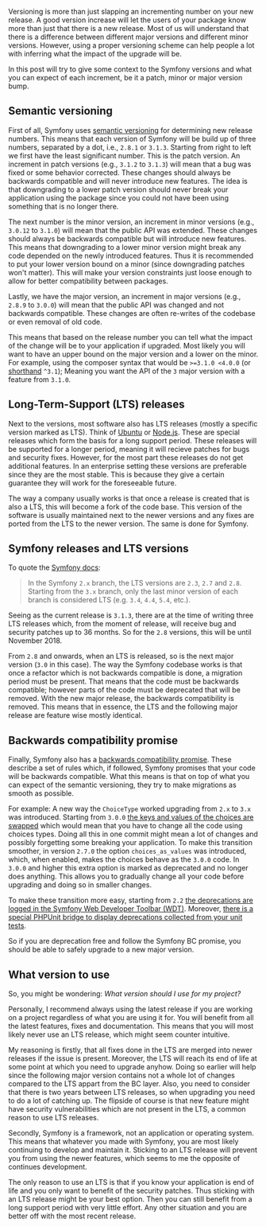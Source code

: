 Versioning is more than just slapping an incrementing number on your new release. A good version increase will let the users of your package know more than just that there is a new release. Most of us will understand that there is a difference between different major versions and different minor versions. However, using a proper versioning scheme can help people a lot with inferring what the impact of the upgrade will be.

In this post will try to give some context to the Symfony versions and what you can expect of each increment, be it a patch, minor or major version bump.

## Semantic versioning
First of all, Symfony uses [semantic versioning][semver] for determining new release numbers. This means that each version of Symfony will be build up of three numbers, separated by a dot, i.e., `2.8.1` or `3.1.3`. Starting from right to left we first have the least significant number. This is the patch version. An increment in patch versions (e.g., `3.1.2` to `3.1.3`) will mean that a bug was fixed or some behavior corrected. These changes should always be backwards compatible and will never introduce new features. The idea is that downgrading to a lower patch version should never break your application using the package since you could not have been using something that is no longer there.

The next number is the minor version, an increment in minor versions (e.g., `3.0.12` to `3.1.0`) will mean that the public API was extended. These changes should always be backwards compatible but will introduce new features. This means that downgrading to a lower minor version might break any code depended on the newly introduced features. Thus it is recommended to put your lower version bound on a minor (since downgrading patches won't matter). This will make your version constraints just loose enough to allow for better compatibility between packages.

Lastly, we have the major version, an increment in major versions (e.g., `2.8.9` to `3.0.0`) will mean that the public API was changed and not backwards compatible. These changes are often re-writes of the codebase or even removal of old code.

This means that based on the release number you can tell what the impact of the change will be to your application if upgraded. Most likely you will want to have an upper bound on the major version and a lower on the minor. For example, using the composer syntax that would be `>=3.1.0 <4.0.0` (or [shorthand][composer-caret] `^3.1`); Meaning you want the API of the `3` major version with a feature from `3.1.0`.

## Long-Term-Support (LTS) releases
Next to the versions, most software also has LTS releases (mostly a specific version marked as LTS). Think of [Ubuntu][ubuntu-lts] or [Node.js][nodejs-lts]. These are special releases which form the basis for a long support period. These releases will be supported for a longer period, meaning it will recieve patches for bugs and security fixes. However, for the most part these releases do not get additional features. In an enterprise setting these versions are preferable since they are the most stable. This is because they give a certain guarantee they will work for the foreseeable future.

The way a company usually works is that once a release is created that is also a LTS, this will become a fork of the code base. This version of the software is usually maintained next to the newer versions and any fixes are ported from the LTS to the newer version. The same is done for Symfony.

## Symfony releases and LTS versions
To quote the [Symfony docs][symfony-lts]:
> In the Symfony `2.x` branch, the LTS versions are `2.3`, `2.7` and `2.8`. Starting from the `3.x` branch, only the last minor version of each branch is considered LTS (e.g. `3.4`, `4.4`, `5.4`, etc.). 

Seeing as the current release is `3.1.3`, there are at the time of writing three LTS releases which, from the moment of release, will receive bug and security patches up to 36 months. So for the `2.8` versions, this will be until November 2018.

From `2.8` and onwards, when an LTS is released, so is the next major version (`3.0` in this case). The way the Symfony codebase works is that once a refactor which is not backwards compatible is done, a migration period must be present. That means that the code must be backwards compatible; however parts of the code must be deprecated that will be removed. With the new major release, the backwards compatibility is removed. This means that in essence, the LTS and the following major release are feature wise mostly identical.

## Backwards compatibility promise
Finally, Symfony also has a [backwards compatibility promise][symfony-bcp]. These describe a set of rules which, if followed, Symfony promises that your code will be backwards compatible. What this means is that on top of what you can expect of the semantic versioning, they try to make migrations as smooth as possible.

For example: A new way the `ChoiceType` worked upgrading from `2.x` to `3.x` was introduced. Starting from `3.0.0` [the keys and values of the choices are swapped][symfony-choice-option] which would mean that you have to change all the code using choices types. Doing all this in one commit might mean a lot of changes and possibly forgetting some breaking your application. To make this transition smoother, in version `2.7.0` the option `choices_as_values` was introduced, which, when enabled, makes the choices behave as the `3.0.0` code. In `3.0.0` and higher this extra option is marked as deprecated and no longer does anything. This allows you to gradually change all your code before upgrading and doing so in smaller changes.

To make these transition more easy, starting from `2.2` [the deprecations are logged in the Symfony Web Developer Toolbar (WDT)][symfony-dept-logging]. Moreover, [there is a special PHPUnit bridge to display deprecations collected from your unit tests][symfony-dept-phpunit].

So if you are deprecation free and follow the Symfony BC promise, you should be able to safely upgrade to a new major version.

## What version to use
So, you might be wondering: *What version should I use for my project?*

Personally, I recommend always using the latest release if you are working on a project regardless of what you are using it for. You will benefit from all the latest features, fixes and documentation. This means that you will most likely never use an LTS release, which might seem counter intuitive.

My reasoning is firstly, that all fixes done in the LTS are merged into newer releases if the issue is present. Moreover, the LTS will reach its end of life at some point at which you need to upgrade anyhow. Doing so earlier will help since the following major version contains not a whole lot of changes compared to the LTS appart from the BC layer. Also, you need to consider that there is two years between LTS releases, so when upgrading you need to do a lot of catching up. The flipside of course is that new feature might have security vulnerabilities which are not present in the LTS, a common reason to use LTS releases.

Secondly, Symfony is a framework, not an application or operating system. This means that whatever you made with Symfony, you are most likely continuing to develop and maintain it. Sticking to an LTS release will prevent you from using the newer features, which seems to me the opposite of continues development.

The only reason to use an LTS is that if you know your application is end of life and you only want to benefit of the security patches. Thus sticking with an LTS release might be your best option. Then you can still benefit from a long support period with very little effort. Any other situation and you are better off with the most recent release.

[semver]: http://semver.org/
[composer-caret]: https://getcomposer.org/doc/articles/versions.md#caret
[ubuntu-lts]: https://wiki.ubuntu.com/LTS
[nodejs-lts]: https://github.com/nodejs/LTS
[symfony-bcp]: http://symfony.com/doc/current/contributing/code/bc.html
[symfony-lts]: http://symfony.com/doc/current/contributing/community/releases.html
[symfony-choice-option]: https://github.com/symfony/symfony/pull/16849
[symfony-dept-logging]: http://symfony.com/blog/new-in-symfony-2-2-logging-of-deprecated-calls
[symfony-dept-phpunit]: http://symfony.com/blog/new-in-symfony-2-7-phpunit-bridge
